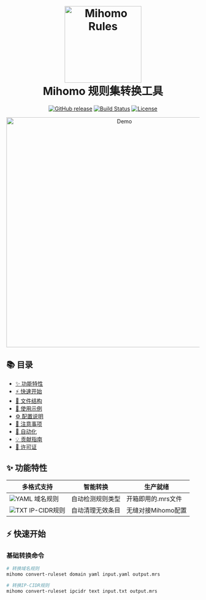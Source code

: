 <h1 align="center">
  <br>
  <img src="https://raw.githubusercontent.com/yourname/repo/main/assets/logo.png" alt="Mihomo Rules" width="200">
  <br>
  Mihomo 规则集转换工具
  <br>
</h1>

<div align="center">

[![GitHub release](https://img.shields.io/github/v/release/yourname/repo?style=flat-square)](https://github.com/yourname/repo/releases)
[![Build Status](https://img.shields.io/github/actions/workflow/status/yourname/repo/convert.yml?logo=github&style=flat-square)](https://github.com/yourname/repo/actions)
[![License](https://img.shields.io/badge/license-MIT-blue.svg?style=flat-square)](LICENSE)

</div>

<div align="center">
  <img src="https://raw.githubusercontent.com/yourname/repo/main/assets/demo.gif" alt="Demo" width="600">
</div>

## 📚 目录

- [✨ 功能特性](#-功能特性)
- [⚡ 快速开始](#-快速开始)
- [📁 文件结构](#-文件结构)
- [🎯 使用示例](#-使用示例)
- [⚙️ 配置说明](#️-配置说明)
- [🚨 注意事项](#-注意事项)
- [🤖 自动化](#-自动化)
- [💡 贡献指南](#-贡献指南)
- [📜 许可证](#-许可证)

## ✨ 功能特性

<div class="feature-grid">

| ​**多格式支持**​          | ​**智能转换**​              | ​**生产就绪**​          |
|-------------------------|--------------------------|-----------------------|
| ![YAML](https://img.shields.io/badge/YAML-FF6F00?logo=yaml) 域名规则 | 自动检测规则类型          | 开箱即用的.mrs文件    |
| ![TXT](https://img.shields.io/badge/Text-000000?logo=text) IP-CIDR规则 | 自动清理无效条目          | 无缝对接Mihomo配置    |

</div>

## ⚡ 快速开始

### 基础转换命令

```bash
# 转换域名规则
mihomo convert-ruleset domain yaml input.yaml output.mrs

# 转换IP-CIDR规则
mihomo convert-ruleset ipcidr text input.txt output.mrs
